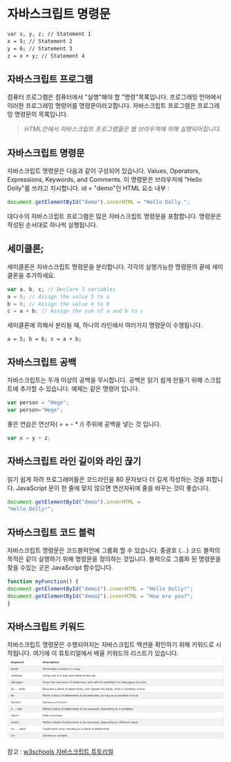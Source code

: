 # 자바스크립트 명령문

```html
var x, y, z; // Statement 1  
x = 5; // Statement 2  
y = 6; // Statement 3  
z = x + y; // Statement 4
```

## 자바스크립트 프로그램

컴퓨터 프로그램은 컴퓨터에서 "실행"해야 할 "명령"목록입니다.
프로그래밍 언어에서 이러한 프로그래밍 명령어를 명령문이라고합니다.
자바스크립트 프로그램은 프로그래밍 명령문의 목록입니다.

> *HTML안에서 자바스크립트 프로그램들은 웹 브라우져에 의해 실행되어집니다.*

## 자바스크립트 명령문

자바스크립트 명령문은 다음과 같이 구성되어 있습니다.
 Values, Operators, Expressions, Keywords, and Comments.
 이 명령문은 브라우저에 "Hello Dolly"를 쓰라고 지시합니다. id = "demo"인 HTML 요소 내부 :
```javascript
document.getElementById("demo").innerHTML = "Hello Dolly.";
```

대다수의 자바스크립트 프로그램은 많은 자바스크립트 명령문을 포함합니다.
명령문은 작성된 순서대로 하나씩 실행됩니다.

## 세미클론;

세미클론은 자바스크립트 명령문을 분리합니다.
각각의 실행가능한 명령문의 끝에 세미클론을 추가하세요.

```javascript
var a, b, c; // Declare 3 variables  
a = 5; // Assign the value 5 to a  
b = 6; // Assign the value 6 to b  
c = a + b; // Assign the sum of a and b to c
```
세미클론에 의해서 분리될 때, 하나의 라인에서 여러가지 명령문이 수행됩니다.

```javascripy
a = 5; b = 6; c = a + b;
```

## 자바스크립트 공백
자바스크립트는 두개 이상의 공백을 무시합니다. 공백은 읽기 쉽게 만들기 위해 스크립트에 추가할 수 있습니다.
예제는 같은 명령어 입니다.

```javascript
var person = "Hege";  
var person="Hege";
```

좋은 연습은 연산자( = + - * /) 주위에 공백을 넣는 것 입니다.

```javascript 
var x = y + z;
```

## 자바스크립트 라인 길이와 라인 끊기
읽기 쉽게 하려 프로그래머들은 코드라인을 80 문자보다 더 길게 작성하는 것을 피합니다.
JavaScript 문이 한 줄에 맞지 않으면 연산자뒤에 줄을 바꾸는 것이 좋습니다.

```javascript
document.getElementById("demo").innerHTML =  
"Hello Dolly!";
```

## 자바스크립트 코드 블럭

자바스크립트 명령문은 코드블럭안에 그룹화 할 수 있습니다. 중괄호 {...}
코드 블럭의 목적은 같이 실행하기 위해 명령문을 정의하는 것입니다.
블럭으로 그룹화 된 명령문을 찾을 수있는 곳은 JavaScript 함수입니다.

```javascript
function myFunction() {  
document.getElementById("demo1").innerHTML = "Hello Dolly!";  
document.getElementById("demo2").innerHTML = "How are you?";  
}
```

## 자바스크립트 키워드

자바스크립트 명령문은 수행되어지는 자바스크립트 액션을 확인하기 위해 키워드로 시작됩니다.
여기에 이 튜토리얼에서 배울 키워드의 리스트가 있습니다.
![JSKeyword](../image/JSKeyword.PNG)


참고 : [w3schools 자바스크립트 튜토리얼](https://www.w3schools.com/js/js_statements.asp)
